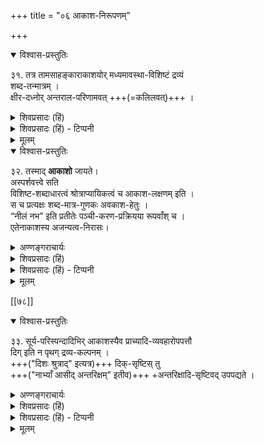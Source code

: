 +++
title = "०६ आकाश-निरूपणम्"

+++

<details open><summary>विश्वास-प्रस्तुतिः</summary>

३१. तत्र तामसाहङ्काराकाशयोर् मध्यमावस्था-विशिष्टं द्रव्यं  
शब्द-तन्मात्रम् ।  
क्षीर-दध्नोर् अन्तराल-परिणामवत् +++(=कलिलवत्)+++ ।
</details>

<details><summary>शिवप्रसादः (हिं)</summary>

अनुवाद - उसमें भी तामसाहङ्कार तथा आकाश के बीच में होने वाली अवस्था से विशिष्ट द्रव्य शब्दतन्मात्रा कहलाता है ।  
जिस प्रकार क्षीर का दधि के रूप में होने वाले परिणाम के बीच में  
दुग्ध द्रव्य एक कलिलावस्था से विशिष्ट होता है,  
उसी प्रकार तामसाहङ्कार और आकाश के बीच की अवस्था शब्दतन्मात्रा है ।
</details>

<details><summary>शिवप्रसादः (हिं) - टिप्पनी</summary>

सांख्याभिमत सृष्टिक्रम का अनौचित्य 


भा० प्र० - सिद्धान्ती ने बतलाया है कि तामसाहंकार और आकाश के मध्य में होने वाली अवस्था से युक्त द्रव्य शब्दतन्मात्रा है ।  
सांख्यों ने तामसाहङ्कार और आकाश के मध्य में पाँचो तन्मात्राओं की उत्पत्ति माना है।  
उनका कहना है कि शब्दतन्मात्रा आकाश का उत्पादक है।  
उससे भिन्न तन्मात्रा पूर्व - पूर्व तन्मात्राओं से सहकृत होकर  
उत्तरोत्तर भूतों के उत्पादक होते हैं ।  
जैसे - शब्दतन्मात्रा से सहकृत स्पर्शतन्मात्रा वायु का आरम्भक है ।  
शब्द एवं स्पर्श, इन दोनों तन्मात्राओं से सहकृत रूपतन्मात्रा तेज का आरम्भक है । इत्यादि ।  
किन्तु सांख्यों का यह मत समीचीन नहीं है,  
क्योंकि यह तम 'आकाशाद् वायुः, वायोरग्निः, अग्नेरापः, अद्भ्यः पृथिवी ।'  
इस श्रुति द्वारा प्रतिपादित सृष्टि के विरुद्ध है।+++(5)+++  
श्रुति बतलाती है कि  
आकाश से वायु, वायु से अग्नि, अग्नि से जल और जल से पृथिवी की उत्पत्ति होती है ।  
इस श्रुति के अनुसार पूर्व-पूर्व भूत उत्तरोत्तर भूत का उपादानकारण है ।  
यह अनन्यथासिद्ध श्रुति है ।  

सांख्यों के मतानुसार  
यह अनवकाश-ग्रस्त हो जाती है  
और ज्ञापन करती है कि सांख्याभिमत भूतों का सृष्टिक्रम ठीक नहीं है ।  
सिद्धान्त में यह श्रुति संगत हो जाती है,  
अत एव सिद्धान्तानुसार किया गया भूतों की उत्पत्ति का निरूपण श्रुतिसम्मत है ।  
अत एव शब्दतन्मात्रा का यह लक्षण श्रुतिसम्मत है ।  
उस शब्दतन्मात्रा से आकाश की उत्पत्ति होती है ।

[[७९]]
</details>


<details><summary>मूलम्</summary>

३१. तत्र तामसाहङ्काराकाशयोर्मध्यमावस्थाविशिष्टं द्रव्यं शब्दतन्मात्रम् ।  
क्षीरदनोरन्तराल( ले कलिल)परिणामवत् ।
</details>


<details open><summary>विश्वास-प्रस्तुतिः</summary>

३२. तस्माद् **आकाशो** जायते।  
अस्पर्शवत्त्वे सति  
विशिष्ट-शब्दाधारत्वं श्रोत्राप्यायिकत्वं च आकाश-लक्षणम् इति ।  
स च प्रत्यक्षः शब्द-मात्र-गुणकः अवकाश-हेतुः ।  
“नीलं नभ” इति प्रतीतेः पञ्ची-करण-प्रक्रियया रूपवाँश् च ।  
एतेनाकाशस्य अजन्यत्व-निरासः।
</details>

<details><summary>अण्णङ्गराचार्यः</summary>

**'अस्पर्शत्वे सती'**ति । वाय्वादावतिव्याप्तिवारणाय सत्यन्तम् । शब्दतन्मात्रेऽतिव्याप्तिवारणाय विशिष्टेति शब्दविशेषणम् । श्रोत्रपोषकत्वं चाकाशस्य स्वांशैः । एतेन - सावयवत्वसमर्थनेन । **'अजन्यत्व- निरास'** इति । आकाशस्य निरवयवत्वादजन्यत्वमिति तार्किकवादनिरास इत्यर्थः । तस्योत्पत्तिलयप्रतिपादकशास्त्रविरोधश्च तन्मते ।  
</details>

<details><summary>शिवप्रसादः (हिं)</summary>

उस शब्द- तन्मात्रा से आकाश उत्पन्न होता है। जिसका स्पर्श न हो फिर भी जो शब्द का आश्रय हो,  
उसे आकाश कहते हैं,  
अथवा जो भूत श्रोत्र नामक इन्द्रिय का आप्यायन करता है, उसे आकाश कहते हैं ।  

आकाश में एकमात्र गुण शब्द है तथा वह आकाश का कारण है ।  

आकाश नीला है, इस प्रतीति के कारण आकाश का चाक्षुषु प्रत्यक्ष होता है,  
यह स्वीकार करना चाहिए ।  
पञ्चीकरण प्रक्रिया के अनुसार आकाश में तेज का गुण रूप विद्यमान होने के कारण  
आकाश सावयव एवं रूपवान् है,  
यह सिद्ध होता है ।  
इस प्रतिपादन से जो लोग ( वैशेषिक ) आकाश को नित्य मानते हैं,  
उनके मत का खण्डन हो गया ।  
</details>

<details><summary>शिवप्रसादः (हिं) - टिप्पनी</summary>

आकाश का लक्षण - 
यतीन्द्रमतदीपिकाकार ने आकाश के दो लक्षण किये हैं ।  
पहला लक्षण है—जो स्पर्श-रहित होते हुए भी शान्तत्व, घोरत्व एवं मूढत्व, इन विशेषताओं से विशिष्ट शब्द का आश्रय हो, उसे आकाश कहते हैं ।  
दूसरा लक्षण है- जो श्रोत्रेन्द्रिय को पोषक हो, उसे आकाश कहते हैं ।  

आकाश का गुण केवल शब्द है ।  
आकाश अवकाश प्रदान कर  
हम लोगों का उपकार करता है ।  
इसका अर्थ यह नहीं है कि केवल आकाश ही अवकाश प्रदान करता है,  
क्योंकि आकाश से भिन्न प्रकृति आदि के प्रदेश भी अवकाश प्रदान करके  
उपकार करते हैं।  
क्योंकि वहाँ भी अवकाश है ।  
यदि वहाँ अवकाश न हो  
तो वहाँ पहुँचने पर  
स्पर्शयुक्त पदार्थों का गमनागमन रुक जायेगा ।  
भूतसूक्ष्मयुक्त मोक्षाधिकारी जीवों को  
उनको लांघकर आगे जाना असंभव हो जायेगा । +++(5)+++


आकाश का प्रत्यक्षत्व प्रतिपादन -  
आकाश में जो नीलिमा की प्रतीति होती है,  
उस प्रतीति को कुछ लोग भ्रम मानते हैं ।  
उनका कहना है कि आकाश नीरूप पदार्थ है,  
उसका एकमात्र गुण शब्द है ।  
नीरूप वस्तु का प्रत्यक्ष होता ही नहीं है ।  
रूपवान् पदार्थ का ही प्रत्यक्ष होता है ।  
सिद्धान्त में माना जाता है कि  
पञ्चीकरण प्रक्रिया के अनुसार  
सभी भूतों में सभी भूतों के अंश विद्यमान हैं ।  
आकाश में भी तेज का अंश विद्यमान है;  
अतएव नीले आकाश की प्रतीति वास्तविक है ।  
फलतः आकाश का प्रत्यक्ष भी स्वीकार करना चाहिए।  
किञ्च नेत्र खुलते ही सबों को यह प्रतीति होती है  
कि यह आकाश है ।  
इस सहसा होने वाली प्रतीति को प्रत्यक्ष ही मानना होगा अनुमिति नहीं,  
क्योंकि अनुमिति ज्ञान में व्याप्यादि का होना अनिवार्य होने के कारण  
उसमें विलम्ब का होना अनिवार्य है ।  
यह प्रतीति सहसा होती है, अतएव यह प्रत्यक्ष ही है । 


चूंकि आकाश तामसाहंकार से उत्पन्न होता है,  
अतएव आकाश को नित्य मानने वाले वैशेषिकों के मत का खण्डन हो जाता है ।

</details>


<details><summary>मूलम्</summary>

३२. तस्मादाकाशो जायते। अस्पर्शवत्त्वे सति विशिष्टशब्दाधारत्वं श्रोत्राप्यायिकत्वं च आकाशलक्षणमिति । स च प्रत्यक्षः शब्दमात्रगुणकः अवकाशहेतुः । “नीलं नभ” इति प्रतीतेः पञ्चीकरणप्रक्रियया रूपवाँश्च । एतेनाकाशस्य अजन्यत्वनिरासः।
</details>



[[७८]]


<details open><summary>विश्वास-प्रस्तुतिः</summary>

३३. सूर्य-परिस्पन्दादिभिर् आकाशस्यैव प्राच्यादि-व्यवहारोपपत्तौ  
दिग् इति न पृथग् द्रव्य-कल्पनम् ।  
+++("दिशः श्रुत्राद्" इत्यत्र)+++ दिक्-सृष्टिस् तु  
+++("नाभ्याँ आसीद् अन्तरिक्षम्" इतीव)+++ +अन्तरिक्षादि-सृष्टिवद् उपपद्यते ।
</details>

<details><summary>अण्णङ्गराचार्यः</summary>
 
दिशस्तत्वान्तरत्वं निरस्यति **'सूर्ये'**ति । प्राच्यादिव्यवहारविषयत्वमाकाशस्यैव सूर्यपरिस्पन्दाद्युपाधिभिरिति नातिरिक्तदिक्कल्पनमित्यर्थः । परिस्पन्दः गतिभेदः । आदिपदेन सूर्यदर्शनादर्शनयोर्विवक्षा । प्रातर्यत्राकाशप्रदेशे सूर्यः सञ्चरन् प्रथमतो दृश्यते, सैव प्राची । तत्सन्निकृष्टं च मूर्तं पूर्वमित्युच्यते । सायं यत्राकाशप्रदेशे सूर्यः सञ्चरन् दृश्यते, अस्तम् - अदर्शनमुपयाति च, सैव प्रतीची । तत्सन्निकृष्टं च मूर्तं पश्चिममित्युच्यते । उदयकाले सूर्याभिमुखस्य पुंसो दक्षिणपार्श्वीयाकाशप्रदेशोऽवाची । तस्यैव वामपार्श्वीयाकाशप्रदेश उदीची, इति दिग्विभागः कार्य आकाशप्रदेशैरेव । तार्किकैरतिरिक्तं दिक्कल्पनेऽपि तस्या विभुत्वनित्यत्वैकत्वानां तैः स्वीकृतत्वादुपाधिभेदैरेव पूर्वादिकल्पना कार्या । गौरवं त्वधिकं तेषां प्रसज्यत इति भावः ।  
नतु दिशोऽतिरिक्तत्वाभावे **'दिशः श्रोत्रा'**दिति आकाशात् पृथक्तत्सृष्टिश्रुतिः कथं घटत इत्यत्राह **'दिक्सृष्टि'**रिति । यथाऽन्तरिक्षस्याकाशत्वेऽप्यवान्तरविशेषविवक्षया पृथक् सृष्टिः श्रूयते, एवमेव दिशामपीति भावः ।
</details>


<details><summary>शिवप्रसादः (हिं)</summary>

सूर्य के परिस्पन्द ( संचरण ) से युक्त आकाश को ही पूर्वदिशा, पश्चिमदिशा आदि शब्दों से अभिहित किया जाता है ।  
अतएव दिशा को एक अति- रिक्त द्रव्य मानना उचित नहीं है। जिस प्रकार अन्तरिक्ष आदि की सृष्टि सिद्ध होती है, उसी प्रकार दिशाओं की भी सृष्टि सिद्ध होती है । 
</details>

<details><summary>शिवप्रसादः (हिं) - टिप्पनी</summary>

दिशा में द्रव्यान्तरत्व का खण्डन - वैशेषिक विद्वान् दिक् नामक एक स्वतन्त्र द्रव्य मानते हैं, किन्तु उनकी यह मान्यता ठीक नहीं है । आकाश के जिस प्रदेश में सूर्य उदित होता है, उस प्रदेश को पूर्वदिशा कहा जाता है तथा वहाँ के मूर्त पदार्थों को पूर्व माना जाता है । जहाँ सूर्य अस्तमित होता है, आकाश का वही प्रदेश पश्चिम दिशा कहलाता है । सूर्योदयकाल में सूर्य की ओर मुँह करके खड़ा होने पर जो दाहिनी ओर आकाश होता है, उसे दक्षिण दिशा और बाईं ओर के आकाश को उत्तर दिशा कहते हैं । अतएव आकाश से अतिरिक्त दिशा नामक कोई द्रव्य नहीं है । नैयायिक भी दिशा नामक द्रव्य की कल्पना करके उसके प्राची प्रतीची आदि भेदों को औपाधिक ही मानते हैं । अतएव वैशेषिकों के मत में दिक् नामक द्रव्य की कल्पना गौरवावह है । 


यहाँ पर यह कहा जा सकता है 'दिशः श्रोत्रात्' यह पुरुषसूक्त की श्रुति दिशा की उत्पत्ति का प्रतिपादन करती है । दिक् द्रव्य को अलग माने बिना इस श्रुति का [[८०]] निर्वाह कैसे संभव है ? तो उत्तर है कि जिस प्रकार आकाश से भिन्न अन्तरिक्ष के न रहने पर भी अन्तरिक्ष की उत्पत्ति का निर्वाह होता है, उसी प्रकार दिशा की उत्पत्ति का प्रतिपादन करने वाली श्रुति का निर्वाह करना चाहिए । 

</details>


<details><summary>मूलम्</summary>

३३. सूर्यपरिस्पन्दादिभिराकाशस्यैव /सूर्यपरिस्पन्दयुक्ताकाशस्यैव प्राच्यादिव्यवहारोपपत्तौ दिगिति न पृथग् द्रव्यकल्पनम् । दिक्सृष्टिस्तु अन्तरिक्षादिसृष्टिवदुपपद्यते ।
</details>


